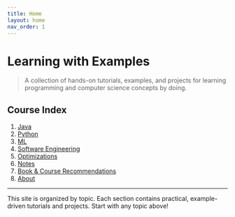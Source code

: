 ```yaml
---
title: Home
layout: home
nav_order: 1
---
```



# Learning with Examples

> A collection of hands-on tutorials, examples, and projects for learning programming and computer science concepts by doing.

## Course Index

1. [Java](Java.md)
2. [Python](Python.md)
3. [ML](ML.md)
4. [Software Engineering](Software-Engineering.md)
5. [Optimizations](Optimizations.md)
6. [Notes](Notes.md)
7. [Book & Course Recommendations](Courses.md)
8. [About](About.md)

---

This site is organized by topic. Each section contains practical, example-driven tutorials and projects. Start with any topic above!
